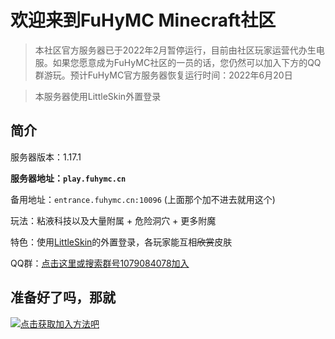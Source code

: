 # 欢迎来到FuHyMC Minecraft社区

> 本社区官方服务器已于2022年2月暂停运行，目前由社区玩家运营代办生电服。如果您愿意成为FuHyMC社区的一员的话，您仍然可以加入下方的QQ群游玩。预计FuHyMC官方服务器恢复运行时间：2022年6月20日

> 本服务器使用LittleSkin外置登录

## 简介

服务器版本：1.17.1

**服务器地址：`play.fuhymc.cn`**

备用地址：`entrance.fuhymc.cn:10096` \(上面那个加不进去就用这个\)

玩法：粘液科技以及大量附属 + 危险洞穴 + 更多附魔

特色：使用[LittleSkin](https://mcskin.littleservice.cn/)的外置登录，各玩家能互相~~欣赏~~皮肤

QQ群：[点击这里或搜索群号1079084078加入](https://jq.qq.com/?_wv=1027&k=bw6B6MKN)

## 准备好了吗，那就

[![点击获取加入方法吧](https://cdn.jsdelivr.net/gh/dixiatielu/fuhymc-docs/.gitbook/assets/click-to-join.png)](how-to-join)
